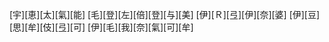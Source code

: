 [宇][恵][太][氣][能] [毛][登][左][倍][登][与][美] [伊][Ｒ][弖][伊][奈][婆] [伊][豆][思][牟][伎][弖][可] [伊][毛][我][奈][氣][可][牟]
